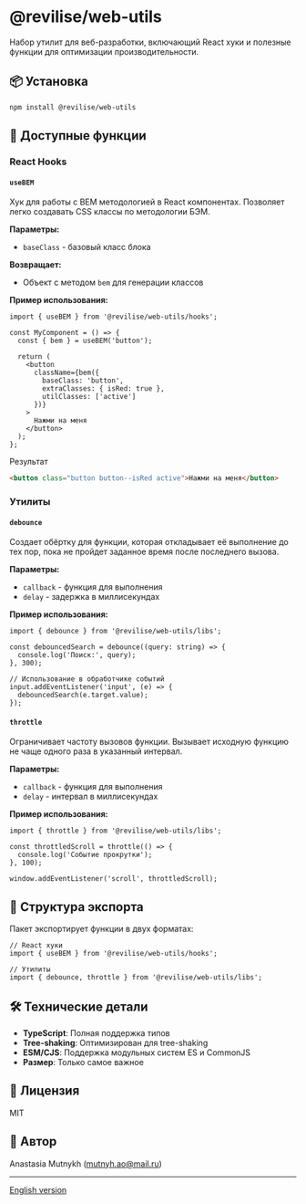 # @revilise/web-utils

Набор утилит для веб-разработки, включающий React хуки и полезные функции для оптимизации производительности.

## 📦 Установка

```bash
npm install @revilise/web-utils
```

## 🚀 Доступные функции

### React Hooks

#### `useBEM`
Хук для работы с BEM методологией в React компонентах. Позволяет легко создавать CSS классы по методологии БЭМ.

**Параметры:**
- `baseClass` - базовый класс блока

**Возвращает:**
- Объект с методом `bem` для генерации классов

**Пример использования:**
```tsx
import { useBEM } from '@revilise/web-utils/hooks';

const MyComponent = () => {
  const { bem } = useBEM('button');
  
  return (
    <button 
      className={bem({
        baseClass: 'button',
        extraClasses: { isRed: true },
        utilClasses: ['active']
      })}
    >
      Нажми на меня
    </button>
  );
};
```
Результат

```html
<button class="button button--isRed active">Нажми на меня</button>
```

### Утилиты

#### `debounce`
Создает обёртку для функции, которая откладывает её выполнение до тех пор, пока не пройдет заданное время после последнего вызова.

**Параметры:**
- `callback` - функция для выполнения
- `delay` - задержка в миллисекундах

**Пример использования:**
```tsx
import { debounce } from '@revilise/web-utils/libs';

const debouncedSearch = debounce((query: string) => {
  console.log('Поиск:', query);
}, 300);

// Использование в обработчике событий
input.addEventListener('input', (e) => {
  debouncedSearch(e.target.value);
});
```

#### `throttle`
Ограничивает частоту вызовов функции. Вызывает исходную функцию не чаще одного раза в указанный интервал.

**Параметры:**
- `callback` - функция для выполнения
- `delay` - интервал в миллисекундах

**Пример использования:**
```tsx
import { throttle } from '@revilise/web-utils/libs';

const throttledScroll = throttle(() => {
  console.log('Событие прокрутки');
}, 100);

window.addEventListener('scroll', throttledScroll);
```

## 📁 Структура экспорта

Пакет экспортирует функции в двух форматах:

```tsx
// React хуки
import { useBEM } from '@revilise/web-utils/hooks';

// Утилиты
import { debounce, throttle } from '@revilise/web-utils/libs';
```

## 🛠 Технические детали

- **TypeScript**: Полная поддержка типов
- **Tree-shaking**: Оптимизирован для tree-shaking
- **ESM/CJS**: Поддержка модульных систем ES и CommonJS
- **Размер**: Только самое важное

## 📄 Лицензия

MIT

## 👥 Автор

Anastasia Mutnykh (mutnyh.ao@mail.ru)

---

[English version](README.en.md)
